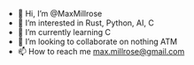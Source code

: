 - 👋 Hi, I’m @MaxMillrose
- 👀 I’m interested in Rust, Python, AI, C
- 🌱 I’m currently learning C
- 💞️ I’m looking to collaborate on nothing ATM
- 📫 How to reach me max.millrose@gmail.com

<!---
MaxMillrose/MaxMillrose is a ✨ special ✨ repository because its `README.md` (this file) appears on your GitHub profile.
You can click the Preview link to take a look at your changes.
--->
